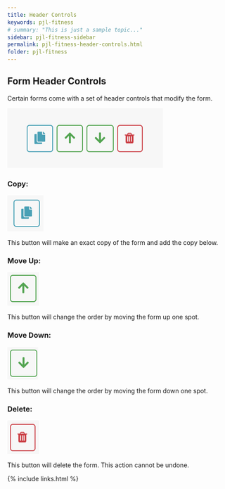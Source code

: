 ```yaml
---
title: Header Controls
keywords: pjl-fitness
# summary: "This is just a sample topic..."
sidebar: pjl-fitness-sidebar
permalink: pjl-fitness-header-controls.html
folder: pjl-fitness
---
```


## Form Header Controls

Certain forms come with a set of header controls that modify the form.

![Image of All Header Controls](images/header-controls-all.png)

### Copy:

![Image of Copy Header Controls](images/header-control-copy.png)

This button will make an exact copy of the form and add the copy below.

### Move Up:

![Image of Copy Header Controls](images/header-control-move-up.png)

This button will change the order by moving the form up one spot.

### Move Down:

![Image of Copy Header Controls](images/header-control-move-down.png)

This button will change the order by moving the form down one spot.

### Delete:

![Image of Copy Header Controls](images/header-control-delete.png)

This button will delete the form. This action cannot be undone.

{% include links.html %}

